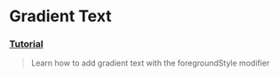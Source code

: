   # Gradient Text
 ### [Tutorial](https://designcode.io/swiftui-handbook-gradient-text)
> Learn how to add gradient text with the foregroundStyle modifier


